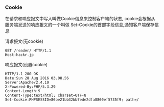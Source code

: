 ### Cookie
在请求和响应报文中写入叫做Cookie信息来控制客户端的状态, cookie会根据从服务端发送的响应报文的一个叫做
Set-Cookie的首部字段信息,通知客户端保存信息

请求报文(无cookie)
```http
GET /reader/ HTTP/1.1
Host:hackr.jp
```

响应报文(设置cookie)
```http
HTTP/1.1 200 OK
Date:Sun 28 Aug 2016 03.08.56
Server:Apache/2.4.10
X-Powered-By:PHP/5.3.29
Content-Length:9				
Content-Type:text/html; charset=UTF-8
Set-Cookie:PHPSESSID=86be21bb32bb7ede2dfa8860ef5735f9; path=/
```

